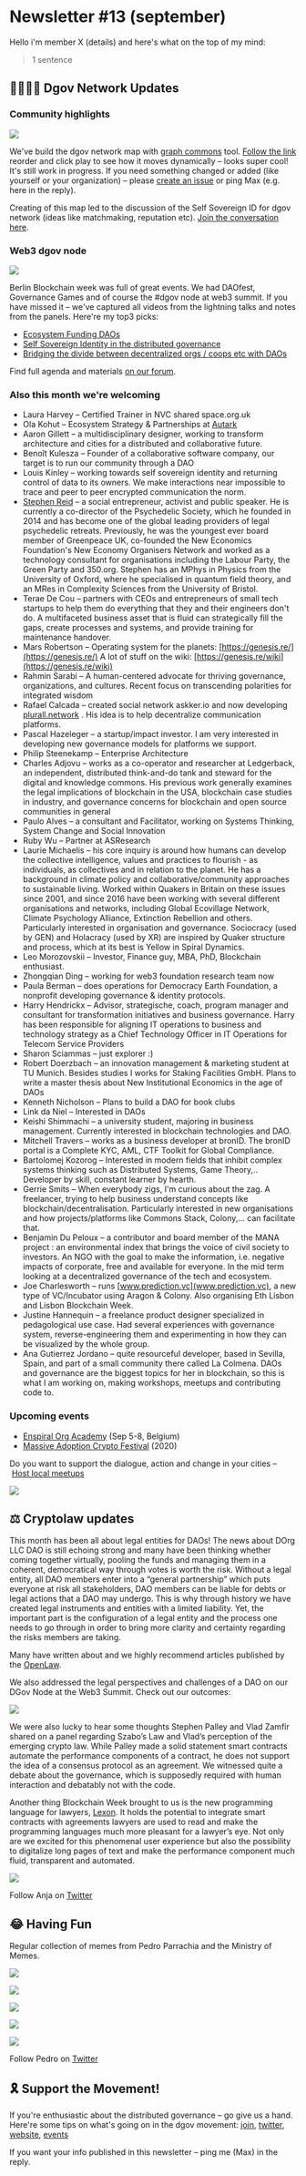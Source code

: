 # Newsletter \#13 \(september\)

Hello i'm member X \(details\) and here's what on the top of my mind:

> 1 sentence

## 👨‍👨‍👦‍👦 Dgov Network Updates

### Community highlights

![](../.gitbook/assets/image%20%2840%29.png)

We've build the dgov network map with [graph commons](https://graphcommons.com/) tool. [Follow the link](https://graphcommons.com/graphs/6a993e34-d8b0-4425-83ce-67c3560429e7?auto=true&svg=true) reorder and click play to see how it moves dynamically – looks super cool! It's still work in progress. If you need something changed or added \(like yourself or your organization\) – please [create an issue](https://github.com/distributed-governance/map/issues) or ping Max \(e.g. here in the reply\).

Creating of this map led to the discussion of the  Self Sovereign ID for dgov network \(ideas like matchmaking, reputation etc\). [Join the conversation here](https://forum.dgov.foundation/t/self-sovereign-id-for-the-dgov-network/82).

### Web3 dgov node

![](../.gitbook/assets/image%20%2860%29.png)

Berlin Blockchain week was full of great events. We had DAOfest, Governance Games and of course the \#dgov node at web3 summit. If you have missed it – we've captured all videos from the lightning talks and notes from the panels. Here're my top3 picks:

* [Ecosystem Funding DAOs](https://forum.dgov.foundation/t/transcript-panel-ecosystem-funding-daos-dgov-node-at-web3-2019/79)
* [Self Sovereign Identity in the distributed governance](https://forum.dgov.foundation/t/transcript-panel-identity-in-dgov-dgov-node-at-web3-2019/77)
* [Bridging the divide between decentralized orgs / coops etc with DAOs](https://forum.dgov.foundation/t/transcript-panel-bridging-the-divide-between-decentralized-orgs-coops-etc-with-daos-dgov-node-at-web3-2019/80)

Find full agenda and materials [on our forum](https://forum.dgov.foundation/t/web-3-summit-dgov-node/63).

### Also this month we're welcoming

* Laura Harvey – Certified Trainer in NVC shared space.org.uk
* Ola Kohut – Ecosystem Strategy & Partnerships at [Autark](https://www.autark.xyz/)
* Aaron Gillett – a multidisciplinary designer, working to transform architecture and cities for a distributed and collaborative future.
* Benoît Kulesza – Founder of a collaborative software company, our target is to run our community through a DAO
* Louis Kinley – working towards self sovereign identity and returning control of data to its owners. We make interactions near impossible to trace and peer to peer encrypted communication the norm.
* [Stephen Reid](http://stephenreid.net) – a social entrepreneur, activist and public speaker. He is currently a co-director of the Psychedelic Society, which he founded in 2014 and has become one of the global leading providers of legal psychedelic retreats. Previously, he was the youngest ever board member of Greenpeace UK, co-founded the New Economics Foundation's New Economy Organisers Network and worked as a technology consultant for organisations including the Labour Party, the Green Party and 350.org. Stephen has an MPhys in Physics from the University of Oxford, where he specialised in quantum field theory, and an MRes in Complexity Sciences from the University of Bristol.
* Terae De Cou – partners with CEOs and entrepreneurs of small tech startups to help them do everything that they and their engineers don't do. A multifaceted business asset that is fluid can strategically fill the gaps, create processes and systems, and provide training for maintenance handover.
* Mars Robertson – Operating system for the planets: [https://genesis.re/](https://genesis.re/) A lot of stuff on the wiki: [https://genesis.re/wiki](https://genesis.re/wiki)
* Rahmin Sarabi – A human-centered advocate for thriving governance, organizations, and cultures. Recent focus on transcending polarities for integrated wisdom
* Rafael Calcada – created social network askker.io and now developing [plurall.network](http://plurall.network/) . His idea is to help decentralize communication platforms.
* Pascal Hazeleger – a startup/impact investor. I am very interested in developing new governance models for platforms we support.
* Philip Steenekamp – Enterprise Architecture
* Charles Adjovu – works as a co-operator and researcher at Ledgerback, an independent, distributed think-and-do tank and steward for the digital and knowledge commons. His previous work generally examines the legal implications of blockchain in the USA, blockchain case studies in industry, and governance concerns for blockchain and open source communities in general
* Paulo Alves – a consultant and Facilitator, working on Systems Thinking, System Change and Social Innovation
* Ruby Wu – Partner at ASResearch
* Laurie Michaelis – his core inquiry is around how humans can develop the collective intelligence, values and practices to flourish - as individuals, as collectives and in relation to the planet. He has a background in climate policy and collaborative/community approaches to sustainable living. Worked within Quakers in Britain on these issues since 2001, and since 2016 have been working with several different organisations and networks, including Global Ecovillage Network, Climate Psychology Alliance, Extinction Rebellion and others. Particularly interested in organisation and governance. Sociocracy \(used by GEN\) and Holacracy \(used by XR\) are inspired by Quaker structure and process, which at its best is Yellow in Spiral Dynamics.
* Leo Morozovskii – Investor, Finance guy, MBA, PhD, Blockchain enthusiast.
* Zhongqian Ding – working for web3 foundation research team now
* Paula Berman – does operations for Democracy Earth Foundation, a nonprofit developing governance & identity protocols.
* Harry Hendrickx – Advisor, strategische, coach, program manager and consultant for transformation initiatives and business governance. Harry has been responsible for aligning IT operations to business and technology strategy as a Chief Technology Officer in IT Operations for Telecom Service Providers
* Sharon Sciammas – just explorer :\)
* Robert Doerzbach – an innovation management & marketing student at TU Munich. Besides studies I works for Staking Facilities GmbH. Plans to write a master thesis about New Institutional Economics in the age of DAOs
* Kenneth Nicholson – Plans to build a DAO for book clubs
* Link da Niel – Interested in DAOs
* Keishi Shimmachi – a university student, majoring in business management. Currently interested in blockchain technologies and DAO.
* Mitchell Travers – works as a business developer at bronID. The bronID portal is a Complete KYC, AML, CTF Toolkit for Global Compliance.
* Bartolomej Kozorog – Interested in modern fields that inhibit complex systems thinking such as Distributed Systems, Game Theory,.. Developer by skill, constant learner by hearth.
* Gerrie Smits – When everybody zigs, I'm curious about the zag. A freelancer, trying to help business understand concepts like blockchain/decentralisation. Particularly interested in new organisations and how projects/platforms like Commons Stack, Colony,... can facilitate that.
* Benjamin Du Peloux – a contributor and board member of the MANA project : an environmental index that brings the voice of civil society to investors. An NGO with the goal to make the information, i.e. negative impacts of corporate, free and available for everyone. In the mid term looking at a decentralized governance of the tech and ecosystem.
* Joe Charlesworth – runs [www.prediction.vc](www.prediction.vc), a new type of VC/Incubator using Aragon & Colony. Also organising Eth Lisbon and Lisbon Blockchain Week.
* Justine Hannequin – a freelance product designer specialized in pedagological use case. Had several experiences with governance system, reverse-engineering them and experimenting in how they can be visualized by the whole group.
* Ana Gutierrez Jordano – quite resourceful developer, based in Sevilla, Spain, and part of a small community there called La Colmena. DAOs and governance are the biggest topics for her in blockchain, so this is what I am working on, making workshops, meetups and contributing code to.

### Upcoming events

* [Enspiral Org Academy](http://enspiralorgacademy.co/) \(Sep 5-8, Belgium\)
* [Massive Adoption Crypto Festival](https://www.massiveadoption.com/) \(2020\)

Do you want to support the dialogue, action and change in your cities – [Host local meetups](https://forum.dgov.foundation/t/host-local-meetups/42)

![](../.gitbook/assets/frame-2.1-2.jpg)

## ⚖️ Cryptolaw updates

This month has been all about legal entities for DAOs! The news about DOrg LLC DAO is still echoing strong and many have been thinking whether coming together virtually, pooling the funds and managing them in a coherent, democratical way through votes is worth the risk. Without a legal entity, all DAO members enter into a “general partnership” which puts everyone at risk all stakeholders, DAO members can be liable for debts or legal actions that a DAO may undergo. This is why through history we have created legal instruments and entities with a limited liability. Yet, the important part is the configuration of a legal entity and the process one needs to go through in order to bring more clarity and certainty regarding the risks members are taking. 

Many have written about and we highly recommend articles published by the [OpenLaw](https://medium.com/@OpenLawOfficial/the-era-of-legally-compliant-daos-491edf88fed0). 

We also addressed the legal perspectives and challenges of a DAO on our DGov Node at the Web3 Summit. Check out our outcomes: 

![](../.gitbook/assets/unnamed-22-1.jpg)

We were also lucky to hear some thoughts Stephen Palley and Vlad Zamfir shared on a panel regarding Szabo’s Law and Vlad’s perception of the emerging crypto law. While Palley made a solid statement smart contracts automate the performance components of a contract, he does not support the idea of a consensus protocol as an agreement. We witnessed quite a debate about the governance, which is supposedly required with human interaction and debatably not with the code. 

Another thing Blockchain Week brought to us is the new programming language for lawyers, [Lexon](http://lexon.tech/). It holds the potential to integrate smart contracts with agreements lawyers are used to read and make the programming languages much more pleasant for a lawyer’s eye. Not only are we excited for this phenomenal user experience but also the possibility to digitalize long pages of text and make the performance component much fluid, transparent and automated.

![](../.gitbook/assets/frame-2-5.jpg)

Follow Anja on [Twitter](https://twitter.com/AnjaBlaj)

## 😂 Having Fun

Regular collection of memes from Pedro Parrachia and the Ministry of Memes.

![](../.gitbook/assets/image%20%2839%29.png)

![](../.gitbook/assets/image%20%2814%29.png)

![](../.gitbook/assets/image%20%2827%29.png)

![](../.gitbook/assets/image%20%2828%29.png)

![](../.gitbook/assets/frame-2.2-3.jpg)

Follow Pedro on [Twitter](https://twitter.com/parrachia)

## 🎗️ Support the Movement!   <a id="DgovCompilation#3October2018-Events"></a>

If you're enthusiastic about the distributed governance – go give us a hand. Here're some tips on what's going on in the dgov movement: [join](https://dgov.foundation/#join), [twitter](https://twitter.com/dgovearth), [website](http://dgov.foundation), [events](../chat/dgov-industry-landscape.md)

If you want your info published in this newsletter – ping me \(Max\) in the reply.

